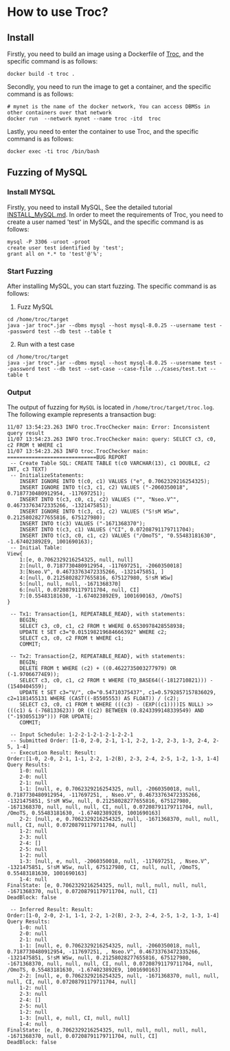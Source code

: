 # How to use Troc?

## Install
Firstly, you need to build an image using a Dockerfile of [Troc](https://github.com/tcse-iscas/Troc), and the specific command is as follows:
```shell
docker build -t troc .
```
Secondly, you need to run the image to get a container, and the specific command is as follows:
```shell
# mynet is the name of the docker network, You can access DBMSs in other containers over that network
docker run  --network mynet --name troc -itd  troc
```
Lastly, you need to enter the container to use Troc, and the specific command is as follows:
```shell
docker exec -ti troc /bin/bash
```

## Fuzzing of MySQL

### Install MYSQL
Firstly, you need to install MySQL, See the detailed tutorial [INSTALL_MySQL.md](https://github.com/Reverie4u/OpenDBFuzz/blob/main/DBMSs/MySQL/INSTALL_MYSQL.md). In order to meet the requirements of Troc, you need to create a user named 'test' in MySQL, and the specific command is as follows:
```shell
mysql -P 3306 -uroot -proot
create user test identified by 'test';
grant all on *.* to 'test'@'%';
```

### Start Fuzzing
After installing MySQL, you can start fuzzing. The specific command is as follows:
1. Fuzz MySQL
```shell
cd /home/troc/target
java -jar troc*.jar --dbms mysql --host mysql-8.0.25 --username test --password test --db test --table t
```
2. Run with a test case
```shell
cd /home/troc/target
java -jar troc*.jar --dbms mysql --host mysql-8.0.25 --username test --password test --db test --set-case --case-file ../cases/test.txt --table t
```
### Output
The output of fuzzing for `MySQL` is located in `/home/troc/target/troc.log`. The following example represents a transaction bug:
```shell
11/07 13:54:23.263 INFO troc.TrocChecker main: Error: Inconsistent query result
11/07 13:54:23.263 INFO troc.TrocChecker main: query: SELECT c3, c0, c2 FROM t WHERE c1
11/07 13:54:23.263 INFO troc.TrocChecker main: =============================BUG REPORT
 -- Create Table SQL: CREATE TABLE t(c0 VARCHAR(13), c1 DOUBLE, c2 INT, c3 TEXT) 
 -- InitializeStatements:
	INSERT IGNORE INTO t(c0, c1) VALUES ("e", 0.7062329216254325);
	INSERT IGNORE INTO t(c3, c1, c2) VALUES ("-2060350018", 0.7187730480912954, -117697251);
	INSERT INTO t(c3, c0, c1, c2) VALUES ("", "Nseo.V^", 0.46733763472335266, -1321475851);
	INSERT IGNORE INTO t(c3, c1, c2) VALUES ("S!sM WSw", 0.21258028277655816, 675127980);
	INSERT INTO t(c3) VALUES ("-1671368370");
	INSERT INTO t(c3, c1) VALUES ("CI", 0.07208791179711704);
	INSERT INTO t(c3, c0, c1, c2) VALUES ("/OmoTS", "0.55483181630", -1.674023892E9, 1001690163);
 -- Initial Table: 
View{
	1:[e, 0.7062329216254325, null, null]
	2:[null, 0.7187730480912954, -117697251, -2060350018]
	3:[Nseo.V^, 0.46733763472335266, -1321475851, ]
	4:[null, 0.21258028277655816, 675127980, S!sM WSw]
	5:[null, null, null, -1671368370]
	6:[null, 0.07208791179711704, null, CI]
	7:[0.55483181630, -1.674023892E9, 1001690163, /OmoTS]
}

 -- Tx1: Transaction{1, REPEATABLE_READ}, with statements:
	BEGIN;
	SELECT c3, c0, c1, c2 FROM t WHERE 0.6530978428558938;
	UPDATE t SET c3="0.015198219684666392" WHERE c2;
	SELECT c3, c0, c2 FROM t WHERE c1;
	COMMIT;

 -- Tx2: Transaction{2, REPEATABLE_READ}, with statements:
	BEGIN;
	DELETE FROM t WHERE (c2) + ((0.4622735003277979) OR (-1.97066774E9));
	SELECT c3, c0, c1, c2 FROM t WHERE (TO_BASE64((-1812710821))) - (1540404559);
	UPDATE t SET c3="V/", c0="0.54710375437", c1=0.5792857157836029, c2=1181455131 WHERE (CAST((-85505553) AS FLOAT)) / (c2);
	SELECT c3, c0, c1 FROM t WHERE (((c3) - (EXP((c1))))IS NULL) >> (((c1) & (-768133623)) OR ((c2) BETWEEN (0.8243399148339549) AND ("-193055139"))) FOR UPDATE;
	COMMIT;

 -- Input Schedule: 1-2-2-1-2-1-2-1-2-2-1
 -- Submitted Order: [1-0, 2-0, 2-1, 1-1, 2-2, 1-2, 2-3, 1-3, 2-4, 2-5, 1-4]
 -- Execution Result: Result:
Order:[1-0, 2-0, 2-1, 1-1, 2-2, 1-2(B), 2-3, 2-4, 2-5, 1-2, 1-3, 1-4]
Query Results:
	1-0: null
	2-0: null
	2-1: null
	1-1: [null, e, 0.7062329216254325, null, -2060350018, null, 0.7187730480912954, -117697251, , Nseo.V^, 0.46733763472335266, -1321475851, S!sM WSw, null, 0.21258028277655816, 675127980, -1671368370, null, null, null, CI, null, 0.07208791179711704, null, /OmoTS, 0.55483181630, -1.674023892E9, 1001690163]
	2-2: [null, e, 0.7062329216254325, null, -1671368370, null, null, null, CI, null, 0.07208791179711704, null]
	1-2: null
	2-3: null
	2-4: []
	2-5: null
	1-2: null
	1-3: [null, e, null, -2060350018, null, -117697251, , Nseo.V^, -1321475851, S!sM WSw, null, 675127980, CI, null, null, /OmoTS, 0.55483181630, 1001690163]
	1-4: null
FinalState: [e, 0.7062329216254325, null, null, null, null, null, -1671368370, null, 0.07208791179711704, null, CI]
DeadBlock: false

 -- Inferred Result: Result:
Order:[1-0, 2-0, 2-1, 1-1, 2-2, 1-2(B), 2-3, 2-4, 2-5, 1-2, 1-3, 1-4]
Query Results:
	1-0: null
	2-0: null
	2-1: null
	1-1: [null, e, 0.7062329216254325, null, -2060350018, null, 0.7187730480912954, -117697251, , Nseo.V^, 0.46733763472335266, -1321475851, S!sM WSw, null, 0.21258028277655816, 675127980, -1671368370, null, null, null, CI, null, 0.07208791179711704, null, /OmoTS, 0.55483181630, -1.674023892E9, 1001690163]
	2-2: [null, e, 0.7062329216254325, null, -1671368370, null, null, null, CI, null, 0.07208791179711704, null]
	1-2: null
	2-3: null
	2-4: []
	2-5: null
	1-2: null
	1-3: [null, e, null, CI, null, null]
	1-4: null
FinalState: [e, 0.7062329216254325, null, null, null, null, null, -1671368370, null, 0.07208791179711704, null, CI]
DeadBlock: false
```
